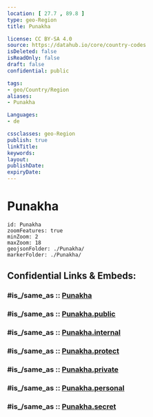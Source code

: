 ```yaml
---
location: [ 27.7 , 89.8 ] 
type: geo-Region
title: Punakha

license: CC BY-SA 4.0
source: https://datahub.io/core/country-codes
isDeleted: false
isReadOnly: false
draft: false
confidential: public

tags:
- geo/Country/Region
aliases:
- Punakha

Languages:
- de

cssclasses: geo-Region
publish: true
linkTitle: 
keywords: 
layout: 
publishDate: 
expiryDate: 
---
```


# Punakha

```leaflet
id: Punakha
zoomFeatures: true 
minZoom: 2 
maxZoom: 18
geojsonFolder: ./Punakha/
markerFolder: ./Punakha/
```


## Confidential Links & Embeds: 

### #is_/same_as :: [Punakha](/_Standards/Earth/Continent/Asia/Asia~South/Bhutan/Districts~Bhutan/Punakha.md) 

### #is_/same_as :: [Punakha.public](/_public/Earth/Continent/Asia/Asia~South/Bhutan/Districts~Bhutan/Punakha.public.md) 

### #is_/same_as :: [Punakha.internal](/_internal/Earth/Continent/Asia/Asia~South/Bhutan/Districts~Bhutan/Punakha.internal.md) 

### #is_/same_as :: [Punakha.protect](/_protect/Earth/Continent/Asia/Asia~South/Bhutan/Districts~Bhutan/Punakha.protect.md) 

### #is_/same_as :: [Punakha.private](/_private/Earth/Continent/Asia/Asia~South/Bhutan/Districts~Bhutan/Punakha.private.md) 

### #is_/same_as :: [Punakha.personal](/_personal/Earth/Continent/Asia/Asia~South/Bhutan/Districts~Bhutan/Punakha.personal.md) 

### #is_/same_as :: [Punakha.secret](/_secret/Earth/Continent/Asia/Asia~South/Bhutan/Districts~Bhutan/Punakha.secret.md)

